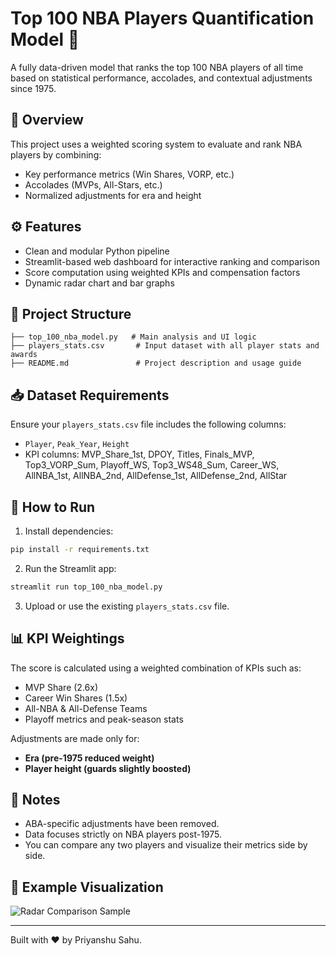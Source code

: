 # Top 100 NBA Players Quantification Model 🏀

A fully data-driven model that ranks the top 100 NBA players of all time based on statistical performance, accolades, and contextual adjustments since 1975.

## 📌 Overview
This project uses a weighted scoring system to evaluate and rank NBA players by combining:
- Key performance metrics (Win Shares, VORP, etc.)
- Accolades (MVPs, All-Stars, etc.)
- Normalized adjustments for era and height

## ⚙️ Features
- Clean and modular Python pipeline
- Streamlit-based web dashboard for interactive ranking and comparison
- Score computation using weighted KPIs and compensation factors
- Dynamic radar chart and bar graphs

## 📂 Project Structure
```
├── top_100_nba_model.py   # Main analysis and UI logic
├── players_stats.csv       # Input dataset with all player stats and awards
├── README.md               # Project description and usage guide
```

## 📥 Dataset Requirements
Ensure your `players_stats.csv` file includes the following columns:
- `Player`, `Peak_Year`, `Height`
- KPI columns: MVP_Share_1st, DPOY, Titles, Finals_MVP, Top3_VORP_Sum, Playoff_WS, Top3_WS48_Sum, Career_WS, AllNBA_1st, AllNBA_2nd, AllDefense_1st, AllDefense_2nd, AllStar

## 🚀 How to Run
1. Install dependencies:
```bash
pip install -r requirements.txt
```
2. Run the Streamlit app:
```bash
streamlit run top_100_nba_model.py
```
3. Upload or use the existing `players_stats.csv` file.

## 📊 KPI Weightings
The score is calculated using a weighted combination of KPIs such as:
- MVP Share (2.6x)
- Career Win Shares (1.5x)
- All-NBA & All-Defense Teams
- Playoff metrics and peak-season stats

Adjustments are made only for:
- **Era (pre-1975 reduced weight)**
- **Player height (guards slightly boosted)**

## 📎 Notes
- ABA-specific adjustments have been removed.
- Data focuses strictly on NBA players post-1975.
- You can compare any two players and visualize their metrics side by side.

## 📌 Example Visualization
![Radar Comparison Sample](sample_radar_chart.png)

---

Built with ❤️ by Priyanshu Sahu.

